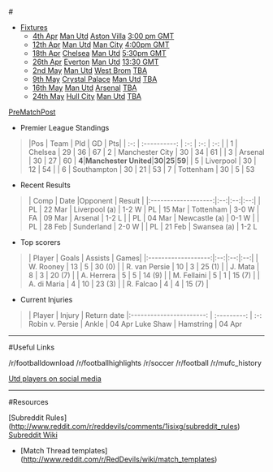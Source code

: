 #[](#potw)

* [Fixtures](#fixtures)
    * [4th Apr](#date) [Man Utd](#home) [](#hs) [Aston Villa](#away) [](#as) [3:00 pm GMT](#time)
    * [12th Apr](#date) [Man Utd](#home) [](#hs) [Man City](#away) [](#as) [4:00pm GMT](#time)
    * [18th Apr](#date) [Chelsea](#home) [](#hs) [Man Utd](#away) [](#as) [5:30pm GMT](#time)
    * [26th Apr](#date) [Everton](#home) [](#hs) [Man Utd](#away) [](#as) [13:30 GMT](#time)
    * [2nd May](#date) [Man Utd](#home) [](#hs) [West Brom](#away) [](#as) [TBA](#time)
    * [9th May](#date) [Crystal Palace](#home) [](#hs) [Man Utd](#away) [](#as) [TBA](#time)
    * [16th May](#date) [Man Utd](#home) [](#hs) [Arsenal](#away) [](#as) [TBA](#time)
    * [24th May](#date) [Hull City](#home) [](#hs) [Man Utd](#away) [](#as) [TBA](#time)

[Pre](http://www.reddit.com/r/reddevils/comments/2zskn5/pre_match_thread_liverpool_vs_manchester_united/)[Match](http://www.reddit.com/r/reddevils/comments/2zwf8z/match_thread_liverpool_fc_vs_manchester_united/)[Post](http://www.reddit.com/r/reddevils/comments/2zwqty/post_match_thread_liverpool_1_2_manchester_united/)

* Premier League Standings

 >|Pos |    Team    | Pld  | GD | Pts|
| :-: | :----------: | :-: | :-: | :-: |
| 1 | Chelsea | 29 | 36 | 67
| 2 | Manchester City | 30 | 34 | 61 |
| 3 | Arsenal | 30 | 27 | 60
| **4**|**Manchester United**|**30**|**25**|**59**|
| 5 | Liverpool | 30 | 12 | 54 |
| 6 | Southampton | 30 | 21 | 53
| 7 | Tottenham | 30 | 5 | 53

* Recent Results

 >| Comp | Date |Opponent | Result |
|:-------------------:|:--:|:--:|:--:|
| PL | 22 Mar | Liverpool (a) | 1-2 W
| PL | 15 Mar | Tottenham | 3-0 W
| FA | 09 Mar | Arsenal | 1-2 L |
| PL | 04 Mar | Newcastle (a) | 0-1 W |
| PL | 28 Feb | Sunderland | 2-0 W |
| PL | 21 Feb | Swansea (a) | 1-2 L

* Top scorers

 >| Player | Goals | Assists | Games|
|:-------------------:|:--:|:--:|:--:|
| W. Rooney | 13 | 5 | 30 (0) |
| R. van Persie | 10 | 3 | 25 (1) |
| J. Mata | 8 | 3 | 20 (7) |
| A. Herrera | 5 | 5 | 14 (9) |
| M. Fellaini | 5 | 1 | 15 (7) |
| A. di Maria | 4 | 10 | 23 (3) |
| R. Falcao | 4 | 4 | 15 (7) |

* Current Injuries

 >| Player | Injury | Return date
|:-----------------------: | :---------: | :-:
Robin v. Persie | Ankle | 04 Apr
Luke Shaw | Hamstring | 04 Apr


***
#Useful Links

/r/footballdownload /r/footballhighlights /r/soccer /r/football /r/mufc_history  

[Utd players on social media](http://www.reddit.com/r/reddevils/comments/2gnww7/complete_list_of_all_manchester_united_1st_team/)

***
#Resources

[Subreddit Rules] (http://www.reddit.com/r/reddevils/comments/1isixg/subreddit_rules)
[Subreddit Wiki](http://www.reddit.com/r/RedDevils/wiki)
- [Match Thread templates]
(http://www.reddit.com/r/RedDevils/wiki/match_templates)
